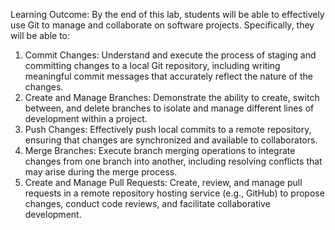 Learning Outcome:
By the end of this lab, students will be able to effectively use Git to manage and collaborate on
software projects. Specifically, they will be able to:
1. Commit Changes: Understand and execute the process of staging and committing
changes to a local Git repository, including writing meaningful commit messages that
accurately reflect the nature of the changes.
2. Create and Manage Branches: Demonstrate the ability to create, switch between, and
delete branches to isolate and manage different lines of development within a project.
3. Push Changes: Effectively push local commits to a remote repository, ensuring that
changes are synchronized and available to collaborators.
4. Merge Branches: Execute branch merging operations to integrate changes from one
branch into another, including resolving conflicts that may arise during the merge
process.
5. Create and Manage Pull Requests: Create, review, and manage pull requests in a
remote repository hosting service (e.g., GitHub) to propose changes, conduct code
reviews, and facilitate collaborative development.
